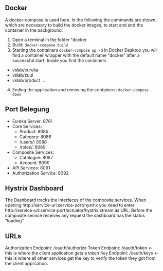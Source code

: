 ## Docker 
A docker-compose is used here. In the following the commands are shown, which are necessary to build the docker images, to start and end the container in the background. 
<br />
1. Open a terminal in the folder "docker
2. Build: `docker-compose build`
3. Starting the containers `docker-compose up -d`
In Docker Desktop you will find a container wrapper with the default name "docker" after a successful start. Inside you find the containers
- vslab/eureka
- vslab/zuul
- vslab/product
...
4. Ending the application and removing the containers:
`docker-compose down`

## Port Belegung

- Eureka Server: 8761
- Core Services:
    - Product: 8085
    - Category: 8086
    - /users/: 8088
    - /roles/: 8089
- Composite Services:
    - Catalogue: 8087
    - Account: 8090
- API Services: 8091
- Authorization Service: 8092

## Hystrix Dashboard
The Dashboard tracks the Interfaces of the composite services.
When opening http://service-url:service-port/hystrix you need to enter http://service-url:service-port/actuator/hystrix.stream as URL.
Before the composite service receives any request the dashboard has the status "loading"

## URLs
Authorization Endpoint: /oauth/authorize
Token Endpoint: /oauth/token <- this is where the client application gets a token
Key Endpoint: /oauth/keys <- this is where all other services get the key to verify the token they got from the client application.
